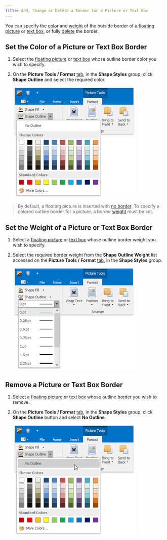 ```yaml
---
title: Add, Change or Delete a Border for a Picture or Text Box
---
```

You can specify the [color](#bordercolor) and [weight](#borderweight) of the outside border of a [floating picture](../../../../interface-elements-for-desktop/articles/rich-text-editor/pictures-and-text-boxes/insert-a-picture.md) or [text box](../../../../interface-elements-for-desktop/articles/rich-text-editor/pictures-and-text-boxes/insert-select-copy-or-delete-a-text-box.md), or fully [delete](#removeborder) the border.

## <a name="bordercolor"/>Set the Color of a Picture or Text Box Border
1. Select the [floating picture](../../../../interface-elements-for-desktop/articles/rich-text-editor/pictures-and-text-boxes/insert-a-picture.md) or [text box](../../../../interface-elements-for-desktop/articles/rich-text-editor/pictures-and-text-boxes/insert-select-copy-or-delete-a-text-box.md) whose outline border color you wish to specify.
2. On the **Picture Tools / Format** [ tab](../../../../interface-elements-for-desktop/articles/rich-text-editor/text-editor-ui/ribbon-interface.md), in the **Shape Styles** group, click **Shape Outline** and select the required color.
	
	![RTEShapeOutline](../../../images/Img121319.png)

> By default, a floating picture is inserted with [no border](#removeborder). To specify a colored outline border for a picture, a border [weight](#borderweight) must be set.

## <a name="borderweight"/>Set the Weight of a Picture or Text Box Border
1. Select a [floating picture](../../../../interface-elements-for-desktop/articles/rich-text-editor/pictures-and-text-boxes/insert-a-picture.md) or [text box](../../../../interface-elements-for-desktop/articles/rich-text-editor/pictures-and-text-boxes/insert-select-copy-or-delete-a-text-box.md) whose outline border weight you wish to specify.
2. Select the required border weight from the **Shape Outline Weight** list accessed on the **Picture Tools / Format** [ tab](../../../../interface-elements-for-desktop/articles/rich-text-editor/text-editor-ui/ribbon-interface.md), in the **Shape Styles** group.
	
	![RTEShapeOutlineWeight](../../../images/Img121320.png)

## <a name="removeborder"/>Remove a Picture or Text Box Border
1. Select a [floating picture](../../../../interface-elements-for-desktop/articles/rich-text-editor/pictures-and-text-boxes/insert-a-picture.md) or [text box](../../../../interface-elements-for-desktop/articles/rich-text-editor/pictures-and-text-boxes/insert-select-copy-or-delete-a-text-box.md) whose outline border you wish to remove.
2. On the **Picture Tools / Format** [ tab](../../../../interface-elements-for-desktop/articles/rich-text-editor/text-editor-ui/ribbon-interface.md), in the **Shape Styles** group, click **Shape Outline** button and select **No Outline**.
	
	![RTEShapeOutlineNoOutline](../../../images/Img121321.png)